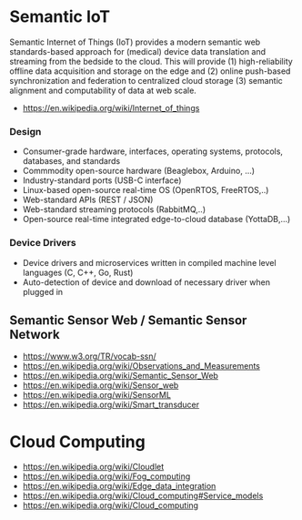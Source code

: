 # Semantic IoT

Semantic Internet of Things (IoT) provides a modern semantic web standards-based approach for (medical) device data translation and streaming from the bedside to the cloud.  This will provide (1) high-reliability offline data acquisition and storage on the edge and (2) online push-based synchronization and federation to centralized cloud storage (3) semantic alignment and computability of data at web scale.

* https://en.wikipedia.org/wiki/Internet_of_things



### Design
* Consumer-grade  hardware, interfaces, operating systems, protocols, databases, and standards
* Commmodity open-source hardware  (Beaglebox, Arduino, ...)
* Industry-standard ports  (USB-C interface)
* Linux-based open-source real-time OS (OpenRTOS, FreeRTOS,..)
* Web-standard APIs (REST / JSON)
* Web-standard streaming protocols (RabbitMQ,..)
* Open-source real-time integrated edge-to-cloud database (YottaDB,...)

### Device Drivers
* Device drivers and microservices written in compiled machine level languages (C, C++, Go, Rust)
* Auto-detection of device and download of necessary driver when plugged in


## Semantic Sensor Web / Semantic Sensor Network
* https://www.w3.org/TR/vocab-ssn/
* https://en.wikipedia.org/wiki/Observations_and_Measurements
* https://en.wikipedia.org/wiki/Semantic_Sensor_Web
* https://en.wikipedia.org/wiki/Sensor_web
* https://en.wikipedia.org/wiki/SensorML
* https://en.wikipedia.org/wiki/Smart_transducer




# Cloud Computing
* https://en.wikipedia.org/wiki/Cloudlet
* https://en.wikipedia.org/wiki/Fog_computing
* https://en.wikipedia.org/wiki/Edge_data_integration
* https://en.wikipedia.org/wiki/Cloud_computing#Service_models
* https://en.wikipedia.org/wiki/Cloud_computing



